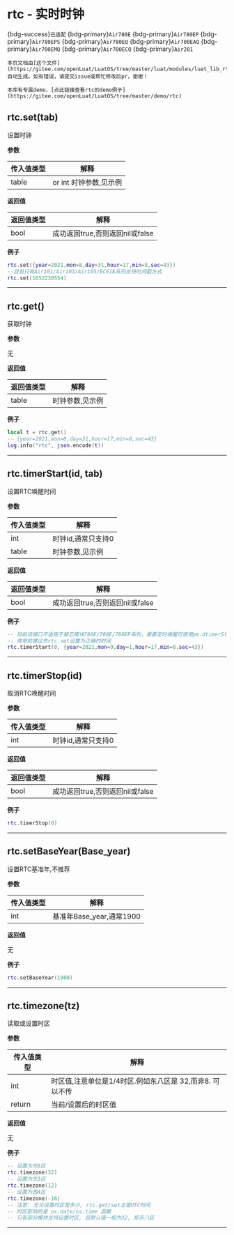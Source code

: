 # rtc - 实时时钟

{bdg-success}`已适配` {bdg-primary}`Air780E` {bdg-primary}`Air780EP` {bdg-primary}`Air780EPS` {bdg-primary}`Air780EQ` {bdg-primary}`Air700EAQ` {bdg-primary}`Air700EMQ` {bdg-primary}`Air700ECQ` {bdg-primary}`Air201`

```{note}
本页文档由[这个文件](https://gitee.com/openLuat/LuatOS/tree/master/luat/modules/luat_lib_rtc.c)自动生成。如有错误，请提交issue或帮忙修改后pr，谢谢！
```

```{tip}
本库有专属demo，[点此链接查看rtc的demo例子](https://gitee.com/openLuat/LuatOS/tree/master/demo/rtc)
```

## rtc.set(tab)



设置时钟

**参数**

|传入值类型|解释|
|-|-|
|table|or int 时钟参数,见示例|

**返回值**

|返回值类型|解释|
|-|-|
|bool|成功返回true,否则返回nil或false|

**例子**

```lua
rtc.set({year=2021,mon=8,day=31,hour=17,min=8,sec=43})
--目前只有Air101/Air103/Air105/EC618系列支持时间戳方式
rtc.set(1652230554)

```

---

## rtc.get()



获取时钟

**参数**

无

**返回值**

|返回值类型|解释|
|-|-|
|table|时钟参数,见示例|

**例子**

```lua
local t = rtc.get()
-- {year=2021,mon=8,day=31,hour=17,min=8,sec=43}
log.info("rtc", json.encode(t))

```

---

## rtc.timerStart(id, tab)



设置RTC唤醒时间

**参数**

|传入值类型|解释|
|-|-|
|int|时钟id,通常只支持0|
|table|时钟参数,见示例|

**返回值**

|返回值类型|解释|
|-|-|
|bool|成功返回true,否则返回nil或false|

**例子**

```lua
-- 目前该接口不适用于移芯模块780E/700E/780EP系列，需要定时唤醒可使用pm.dtimerStart()
-- 使用前建议先rtc.set设置为正确的时间
rtc.timerStart(0, {year=2021,mon=9,day=1,hour=17,min=8,sec=43})

```

---

## rtc.timerStop(id)



取消RTC唤醒时间

**参数**

|传入值类型|解释|
|-|-|
|int|时钟id,通常只支持0|

**返回值**

|返回值类型|解释|
|-|-|
|bool|成功返回true,否则返回nil或false|

**例子**

```lua
rtc.timerStop(0)

```

---

## rtc.setBaseYear(Base_year)



设置RTC基准年,不推荐

**参数**

|传入值类型|解释|
|-|-|
|int|基准年Base_year,通常1900|

**返回值**

无

**例子**

```lua
rtc.setBaseYear(1900)

```

---

## rtc.timezone(tz)



读取或设置时区

**参数**

|传入值类型|解释|
|-|-|
|int|时区值,注意单位是1/4时区.例如东八区是 32,而非8. 可以不传|
|return|当前/设置后的时区值|

**返回值**

无

**例子**

```lua
-- 设置为东8区
rtc.timezone(32)
-- 设置为东3区
rtc.timezone(12)
-- 设置为西4区
rtc.timezone(-16)
-- 注意: 无论设置时区是多少, rtc.get/set总是UTC时间
-- 时区影响的是 os.date/os.time 函数
-- 只有部分模块支持设置时区, 且默认值一般为32, 即东八区

```

---

